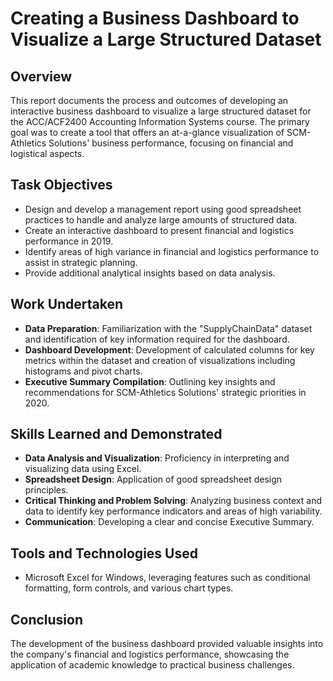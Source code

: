 # Creating a Business Dashboard to Visualize a Large Structured Dataset

## Overview

This report documents the process and outcomes of developing an interactive business dashboard to visualize a large structured dataset for the ACC/ACF2400 Accounting Information Systems course. The primary goal was to create a tool that offers an at-a-glance visualization of SCM-Athletics Solutions' business performance, focusing on financial and logistical aspects.

## Task Objectives

- Design and develop a management report using good spreadsheet practices to handle and analyze large amounts of structured data.
- Create an interactive dashboard to present financial and logistics performance in 2019.
- Identify areas of high variance in financial and logistics performance to assist in strategic planning.
- Provide additional analytical insights based on data analysis.

## Work Undertaken

- **Data Preparation**: Familiarization with the "SupplyChainData" dataset and identification of key information required for the dashboard.
- **Dashboard Development**: Development of calculated columns for key metrics within the dataset and creation of visualizations including histograms and pivot charts.
- **Executive Summary Compilation**: Outlining key insights and recommendations for SCM-Athletics Solutions' strategic priorities in 2020.

## Skills Learned and Demonstrated

- **Data Analysis and Visualization**: Proficiency in interpreting and visualizing data using Excel.
- **Spreadsheet Design**: Application of good spreadsheet design principles.
- **Critical Thinking and Problem Solving**: Analyzing business context and data to identify key performance indicators and areas of high variability.
- **Communication**: Developing a clear and concise Executive Summary.

## Tools and Technologies Used

- Microsoft Excel for Windows, leveraging features such as conditional formatting, form controls, and various chart types.

## Conclusion

The development of the business dashboard provided valuable insights into the company's financial and logistics performance, showcasing the application of academic knowledge to practical business challenges.


